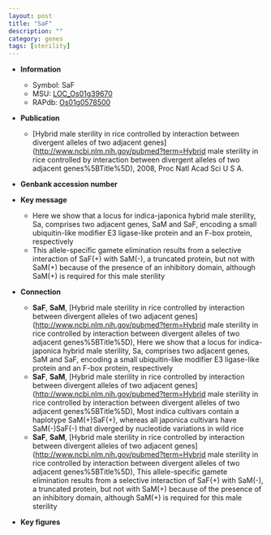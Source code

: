 ```yaml
---
layout: post
title: "SaF"
description: ""
category: genes
tags: [sterility]
---
```


* **Information**  
    + Symbol: SaF  
    + MSU: [LOC_Os01g39670](http://rice.plantbiology.msu.edu/cgi-bin/ORF_infopage.cgi?orf=LOC_Os01g39670)  
    + RAPdb: [Os01g0578500](http://rapdb.dna.affrc.go.jp/viewer/gbrowse_details/irgsp1?name=Os01g0578500)  

* **Publication**  
    + [Hybrid male sterility in rice controlled by interaction between divergent alleles of two adjacent genes](http://www.ncbi.nlm.nih.gov/pubmed?term=Hybrid male sterility in rice controlled by interaction between divergent alleles of two adjacent genes%5BTitle%5D), 2008, Proc Natl Acad Sci U S A.

* **Genbank accession number**  

* **Key message**  
    + Here we show that a locus for indica-japonica hybrid male sterility, Sa, comprises two adjacent genes, SaM and SaF, encoding a small ubiquitin-like modifier E3 ligase-like protein and an F-box protein, respectively
    + This allele-specific gamete elimination results from a selective interaction of SaF(+) with SaM(-), a truncated protein, but not with SaM(+) because of the presence of an inhibitory domain, although SaM(+) is required for this male sterility

* **Connection**  
    + __SaF__, __SaM__, [Hybrid male sterility in rice controlled by interaction between divergent alleles of two adjacent genes](http://www.ncbi.nlm.nih.gov/pubmed?term=Hybrid male sterility in rice controlled by interaction between divergent alleles of two adjacent genes%5BTitle%5D),  Here we show that a locus for indica-japonica hybrid male sterility, Sa, comprises two adjacent genes, SaM and SaF, encoding a small ubiquitin-like modifier E3 ligase-like protein and an F-box protein, respectively
    + __SaF__, __SaM__, [Hybrid male sterility in rice controlled by interaction between divergent alleles of two adjacent genes](http://www.ncbi.nlm.nih.gov/pubmed?term=Hybrid male sterility in rice controlled by interaction between divergent alleles of two adjacent genes%5BTitle%5D),  Most indica cultivars contain a haplotype SaM(+)SaF(+), whereas all japonica cultivars have SaM(-)SaF(-) that diverged by nucleotide variations in wild rice
    + __SaF__, __SaM__, [Hybrid male sterility in rice controlled by interaction between divergent alleles of two adjacent genes](http://www.ncbi.nlm.nih.gov/pubmed?term=Hybrid male sterility in rice controlled by interaction between divergent alleles of two adjacent genes%5BTitle%5D),  This allele-specific gamete elimination results from a selective interaction of SaF(+) with SaM(-), a truncated protein, but not with SaM(+) because of the presence of an inhibitory domain, although SaM(+) is required for this male sterility

* **Key figures**  


